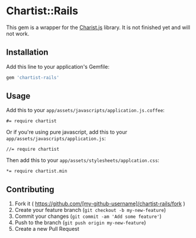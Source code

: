 # Chartist::Rails

This gem is a wrapper for the [Charist.js](https://github.com/gionkunz/chartist-js) library.
It is not finished yet and will not work.

## Installation

Add this line to your application's Gemfile:

```ruby
gem 'chartist-rails'
```

## Usage

Add this to your `app/assets/javascripts/application.js.coffee`:

```
#= require chartist
```

Or if you're using pure javascript, add this to your `app/assets/javascripts/application.js`:

```
//= require chartist
```

Then add this to your `app/assets/stylesheets/applcation.css`:

```
*= require chartist.min
```

## Contributing

1. Fork it ( https://github.com/[my-github-username]/chartist-rails/fork )
2. Create your feature branch (`git checkout -b my-new-feature`)
3. Commit your changes (`git commit -am 'Add some feature'`)
4. Push to the branch (`git push origin my-new-feature`)
5. Create a new Pull Request
